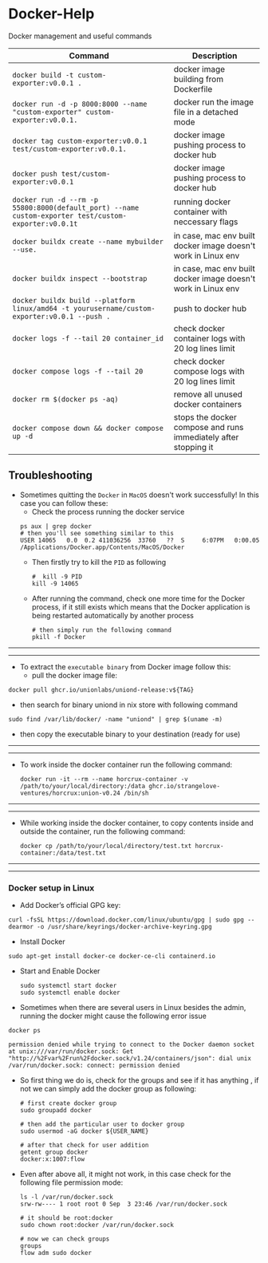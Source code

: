 # Docker-Help
Docker management and useful commands

| Command | Description |
| --- | --- |
| `docker build -t custom-exporter:v0.0.1 .` | docker image building from Dockerfile |
| `docker run -d -p 8000:8000 --name "custom-exporter" custom-exporter:v0.0.1.` | docker run the image file in a detached mode |
| `docker tag custom-exporter:v0.0.1 test/custom-exporter:v0.0.1.` | docker image pushing process to docker hub |
| `docker push test/custom-exporter:v0.0.1` | docker image pushing process to docker hub |
| `docker run -d --rm -p 55800:8000(default_port) --name custom-exporter test/custom-exporter:v0.0.1t` | running docker container with neccessary flags |
| `docker buildx create --name mybuilder --use.` | in case, mac env built docker image doesn't work in Linux env |
| `docker buildx inspect --bootstrap` | in case, mac env built docker image doesn't work in Linux env |
| `docker buildx build --platform linux/amd64 -t yourusername/custom-exporter:v0.0.1 --push .` | push to docker hub |
| `docker logs -f --tail 20 container_id` | check docker container logs with 20 log lines limit |
| `docker compose logs -f --tail 20` | check docker compose logs with 20 log lines limit |
| `docker rm $(docker ps -aq)` | remove all unused docker containers |
| `docker compose down && docker compose up -d` | stops the docker compose and runs immediately after stopping it |


## Troubleshooting

- Sometimes quitting the `Docker` in `MacOS` doesn't work successfully! In this case you can follow these:
  - Check the process running the docker service
  ```
  ps aux | grep docker
  # then you'll see something similar to this
  USER 14065   0.0  0.2 411036256  33760   ??  S     6:07PM   0:00.05 /Applications/Docker.app/Contents/MacOS/Docker
  ```
  - Then firstly try to kill the `PID` as following
    ```
    #  kill -9 PID
    kill -9 14065
    ```
  - After running the command, check one more time for the Docker process, if it still exists which means that the Docker application is being restarted automatically by another process
    ```
    # then simply run the following command
    pkill -f Docker
    ```
-----------------------------------------------------------------
-----------------------------------------------------------------
- To extract the `executable binary` from Docker image follow this:
  - pull the docker image file:
```
docker pull ghcr.io/unionlabs/uniond-release:v${TAG}
```
  - then search for binary uniond in nix store with following command
```
sudo find /var/lib/docker/ -name "uniond" | grep $(uname -m)
```
  - then copy the executable binary to your destination (ready for use)
------------------------------------------------------------------
-----------------------------------------------------------------
- To work inside the docker container run the following command:
  ```
  docker run -it --rm --name horcrux-container -v /path/to/your/local/directory:/data ghcr.io/strangelove-ventures/horcrux:union-v0.24 /bin/sh
  ```
------------------------------------------------------------------
-----------------------------------------------------------------
- While working inside the docker container, to copy contents inside and outside the container, run the following command:
  ```
  docker cp /path/to/your/local/directory/test.txt horcrux-container:/data/test.txt
  ```
------------------------------------------------------------------
-----------------------------------------------------------------
### Docker setup in Linux

- Add Docker’s official GPG key:
```
curl -fsSL https://download.docker.com/linux/ubuntu/gpg | sudo gpg --dearmor -o /usr/share/keyrings/docker-archive-keyring.gpg
```

- Install Docker
```
sudo apt-get install docker-ce docker-ce-cli containerd.io
```

- Start and Enable Docker
  ```
  sudo systemctl start docker
  sudo systemctl enable docker
  ```
  
- Sometimes when there are several users in Linux besides the admin, running the docker might cause the following error issue
```
docker ps

permission denied while trying to connect to the Docker daemon socket at unix:///var/run/docker.sock: Get "http://%2Fvar%2Frun%2Fdocker.sock/v1.24/containers/json": dial unix /var/run/docker.sock: connect: permission denied
```
  - So first thing we do is, check for the groups and see if it has anything , if not we can simply add the docker group as following:
    ```
    # first create docker group
    sudo groupadd docker

    # then add the particular user to docker group
    sudo usermod -aG docker ${USER_NAME}

    # after that check for user addition
    getent group docker
    docker:x:1007:flow
    ```
 - Even after above all, it might not work, in this case check for the following file permission mode:
   ```
   ls -l /var/run/docker.sock
   srw-rw---- 1 root root 0 Sep  3 23:46 /var/run/docker.sock

   # it should be root:docker
   sudo chown root:docker /var/run/docker.sock

   # now we can check groups
   groups
   flow adm sudo docker
   ```
